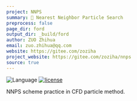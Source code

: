 ```yaml
---
project: NNPS
summary: 🚥 Nearest Neighbor Particle Search
preprocess: false
page_dir: ford
output_dir: _build/ford
author: ZUO Zhihua
email: zuo.zhihua@qq.com
website: https://gitee.com/zoziha
project_website: https://gitee.com/zoziha/nnps
source: true
---
```


![Language](https://img.shields.io/badge/-Fortran-734f96?logo=fortran&logoColor=white)
[![license](https://img.shields.io/badge/License-MIT-pink)](LICENSE)

NNPS scheme practice in CFD particle method.
